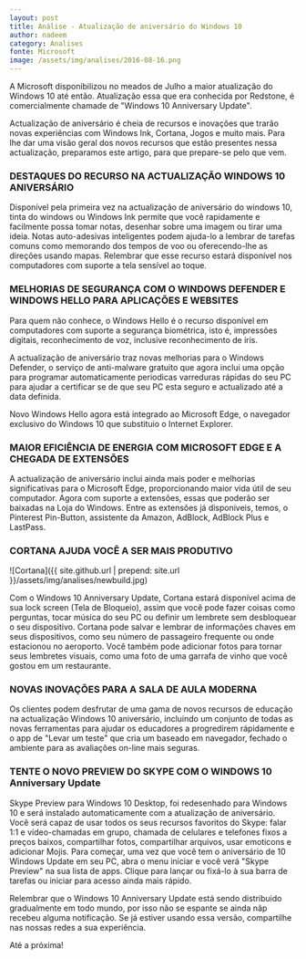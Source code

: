 ```yaml
---
layout: post
title: Análise - Atualização de aniversário do Windows 10
author: nadeem
category: Analises
fonte: Microsoft
image: /assets/img/analises/2016-08-16.png
---
```


A Microsoft disponibilizou no meados de Julho a maior atualização do Windows 10 até então.
Atualização essa que era conhecida por Redstone, é comercialmente chamade de "Windows 10 Anniversary Update".

Actualização de aniversário é cheia de recursos e inovações que trarão novas experiências com Windows Ink, Cortana, Jogos e muito mais.
Para lhe dar uma visão geral dos novos recursos que estão presentes nessa actualização, preparamos este artigo, para que prepare-se pelo que vem.

### DESTAQUES DO RECURSO NA ACTUALIZAÇÃO WINDOWS 10 ANIVERSÁRIO

Disponível pela primeira vez na actualização de aniversário do windows 10, tinta do windows ou Windows Ink permite que você rapidamente e facilmente possa tomar notas, desenhar sobre uma imagem ou  tirar uma ideia. 
Notas auto-adesivas inteligentes podem ajuda-lo a lembrar de tarefas comuns como memorando dos tempos de voo ou oferecendo-lhe as direções usando mapas.
Relembrar que esse recurso estará disponível nos computadores com suporte a tela sensível ao toque.

### MELHORIAS DE SEGURANÇA COM O WINDOWS DEFENDER E WINDOWS HELLO PARA APLICAÇÕES E WEBSITES

Para quem não conhece, o Windows Hello é o recurso disponível em computadores com suporte a segurança biométrica, isto é, impressões digitais, reconhecimento de voz, inclusive reconhecimento de íris.

A actualização de aniversário traz novas melhorias para o Windows Defender, o serviço de anti-malware gratuito que agora inclui uma opção para programar automaticamente periodicas varreduras rápidas do seu PC para ajudar a certificar se de que seu PC esta seguro e actualizado até a data definida.

Novo Windows Hello agora está integrado ao Microsoft Edge, o navegador exclusivo do Windows 10 que substituio o Internet Explorer.

### MAIOR EFICIÊNCIA DE ENERGIA COM MICROSOFT EDGE E A CHEGADA DE EXTENSÕES

A actualização de aniversário inclui ainda mais poder e melhorias significativas para o Microsoft Edge, proporcionando maior vida útil de seu computador. 
Agora com suporte a extensões, essas que poderão ser baixadas na Loja do Windows.
Entre as extensões já disponiveis, temos, o Pinterest Pin-Button, assistente da Amazon, AdBlock, AdBlock Plus e LastPass.

### CORTANA AJUDA VOCÊ A SER MAIS PRODUTIVO

![Cortana]({{ site.github.url | prepend: site.url }}/assets/img/analises/newbuild.jpg)

Com o Windows 10 Anniversary Update, Cortana estará disponível acima de sua lock screen (Tela de Bloqueio), assim que você pode fazer coisas como perguntas, tocar música do seu PC ou definir um lembrete sem desbloquear o seu dispositivo. 
Cortana pode salvar e lembrar de informações chaves em seus dispositivos, como seu número de passageiro frequente ou onde estacionou no aeroporto. 
Você também pode adicionar fotos para tornar seus lembretes visuais, como uma foto de uma garrafa de vinho que você gostou em um restaurante. 

### NOVAS INOVAÇÕES PARA A SALA DE AULA MODERNA

Os clientes podem desfrutar de uma gama de novos recursos de educação na actualização Windows 10 aniversário, incluindo um conjunto de todas as novas ferramentas para ajudar os educadores a progredirem rápidamente e o app de "Levar um teste" que cria um baseado em navegador, fechado o ambiente para as avaliações on-line mais seguras.

### TENTE O NOVO PREVIEW DO SKYPE COM O WINDOWS 10 Anniversary Update

Skype Preview para Windows 10 Desktop, foi redesenhado para Windows 10 e será instalado automaticamente com a atualização de aniversário. 
Você será capaz de usar todos os seus recursos favoritos do Skype: falar 1:1 e vídeo-chamadas em grupo, chamada de celulares e telefones fixos a preços baixos, compartilhar fotos, compartilhar arquivos, usar emoticons e adicionar Mojis. 
Para começar, uma vez que você tem o aniversário de 10 Windows Update em seu PC, abra o menu iniciar e você verá "Skype Preview" na sua lista de apps. 
Clique para lançar ou fixá-lo à sua barra de tarefas ou iniciar para acesso ainda mais rápido.

Relembrar que o Windows 10 Anniversary Update está sendo distribuido gradualmente em todo mundo, por isso não se espante se ainda nãp recebeu alguma notificação.
Se já estiver usando essa versão, compartilhe nas nossas redes a sua experiência.

Até a próxima!